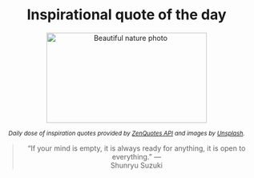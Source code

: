 
<div align="center">

# Inspirational quote of the day

<img src="./data/photo.jpeg" alt="Beautiful nature photo" width="320" height="180">

<sub><i>Daily dose of inspiration quotes provided by [ZenQuotes API](https://zenquotes.io/) and images by [Unsplash](https://unsplash.com/).</i></sub>


<blockquote>&ldquo;If your mind is empty, it is always ready for anything, it is open to everything.&rdquo; &mdash; <footer>Shunryu Suzuki</footer></blockquote>

</div>

